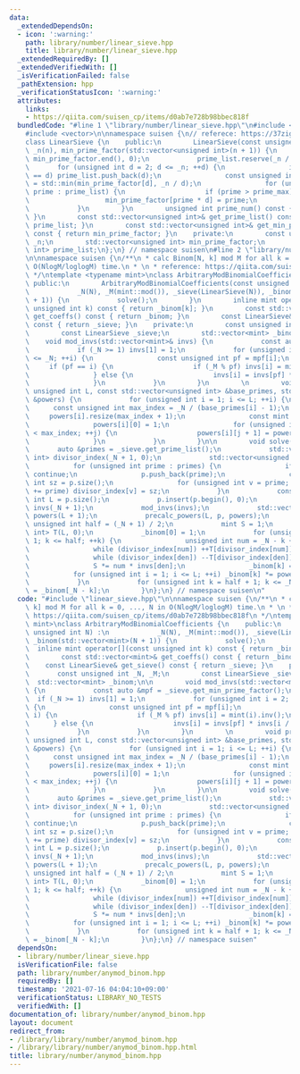 ```yaml
---
data:
  _extendedDependsOn:
  - icon: ':warning:'
    path: library/number/linear_sieve.hpp
    title: library/number/linear_sieve.hpp
  _extendedRequiredBy: []
  _extendedVerifiedWith: []
  _isVerificationFailed: false
  _pathExtension: hpp
  _verificationStatusIcon: ':warning:'
  attributes:
    links:
    - https://qiita.com/suisen_cp/items/d0ab7e728b98bbec818f
  bundledCode: "#line 1 \"library/number/linear_sieve.hpp\"\n#include <numeric>\n\
    #include <vector>\n\nnamespace suisen {\n// referece: https://37zigen.com/linear-sieve/\n\
    class LinearSieve {\n    public:\n        LinearSieve(const unsigned int n) :\
    \ _n(n), min_prime_factor(std::vector<unsigned int>(n + 1)) {\n            std::iota(min_prime_factor.begin(),\
    \ min_prime_factor.end(), 0);\n            prime_list.reserve(_n / 3);\n     \
    \       for (unsigned int d = 2; d <= _n; ++d) {\n                if (min_prime_factor[d]\
    \ == d) prime_list.push_back(d);\n                const unsigned int prime_max\
    \ = std::min(min_prime_factor[d], _n / d);\n                for (unsigned int\
    \ prime : prime_list) {\n                    if (prime > prime_max) break;\n \
    \                   min_prime_factor[prime * d] = prime;\n                }\n\
    \            }\n        }\n        unsigned int prime_num() const { return prime_list.size();\
    \ }\n        const std::vector<unsigned int>& get_prime_list() const { return\
    \ prime_list; }\n        const std::vector<unsigned int>& get_min_prime_factor()\
    \ const { return min_prime_factor; }\n    private:\n        const unsigned int\
    \ _n;\n        std::vector<unsigned int> min_prime_factor;\n        std::vector<unsigned\
    \ int> prime_list;\n};\n} // namespace suisen\n#line 2 \"library/number/anymod_binom.hpp\"\
    \n\nnamespace suisen {\n/**\n * calc Binom[N, k] mod M for all k = 0, ..., N in\
    \ O(NlogM/loglogM) time.\n * \n * reference: https://qiita.com/suisen_cp/items/d0ab7e728b98bbec818f\n\
    \ */\ntemplate <typename mint>\nclass ArbitraryModBinomialCoefficients {\n   \
    \ public:\n        ArbitraryModBinomialCoefficients(const unsigned int N) :\n\
    \            _N(N), _M(mint::mod()), _sieve(LinearSieve(N)), _binom(std::vector<mint>(N\
    \ + 1)) {\n            solve();\n        }\n        inline mint operator[](const\
    \ unsigned int k) const { return _binom[k]; }\n        const std::vector<mint>&\
    \ get_coeffs() const { return _binom; }\n        const LinearSieve& get_sieve()\
    \ const { return _sieve; }\n    private:\n        const unsigned int _N, _M;\n\
    \        const LinearSieve _sieve;\n        std::vector<mint> _binom;\n\n    \
    \    void mod_invs(std::vector<mint>& invs) {\n            const auto &mpf = _sieve.get_min_prime_factor();\n\
    \            if (_N >= 1) invs[1] = 1;\n            for (unsigned int i = 2; i\
    \ <= _N; ++i) {\n                const unsigned int pf = mpf[i];\n           \
    \     if (pf == i) {\n                    if (_M % pf) invs[i] = mint(i).inv();\n\
    \                } else {\n                    invs[i] = invs[pf] * invs[i / pf];\n\
    \                }\n            }\n        }\n        \n        void precalc_powers(const\
    \ unsigned int L, const std::vector<unsigned int> &base_primes, std::vector<std::vector<mint>>\
    \ &powers) {\n            for (unsigned int i = 1; i <= L; ++i) {\n          \
    \      const unsigned int max_index = _N / (base_primes[i] - 1);\n           \
    \     powers[i].resize(max_index + 1);\n                const mint pi = base_primes[i];\n\
    \                powers[i][0] = 1;\n                for (unsigned int j = 0; j\
    \ < max_index; ++j) {\n                    powers[i][j + 1] = powers[i][j] * pi;\n\
    \                }\n            }\n        }\n\n        void solve() {\n     \
    \       auto &primes = _sieve.get_prime_list();\n            std::vector<unsigned\
    \ int> divisor_index(_N + 1, 0);\n            std::vector<unsigned int> p;\n \
    \           for (unsigned int prime : primes) {\n                if (_M % prime)\
    \ continue;\n                p.push_back(prime);\n                const unsigned\
    \ int sz = p.size();\n                for (unsigned int v = prime; v <= _N; v\
    \ += prime) divisor_index[v] = sz;\n            }\n            const unsigned\
    \ int L = p.size();\n            p.insert(p.begin(), 0);\n            std::vector<mint>\
    \ invs(_N + 1);\n            mod_invs(invs);\n            std::vector<std::vector<mint>>\
    \ powers(L + 1);\n            precalc_powers(L, p, powers);\n            const\
    \ unsigned int half = (_N + 1) / 2;\n            mint S = 1;\n            std::vector<unsigned\
    \ int> T(L, 0);\n            _binom[0] = 1;\n            for (unsigned int k =\
    \ 1; k <= half; ++k) {\n                unsigned int num = _N - k + 1, den = k;\n\
    \                while (divisor_index[num]) ++T[divisor_index[num]], num /= p[divisor_index[num]];\n\
    \                while (divisor_index[den]) --T[divisor_index[den]], den /= p[divisor_index[den]];\n\
    \                S *= num * invs[den];\n                _binom[k] = S;\n     \
    \           for (unsigned int i = 1; i <= L; ++i) _binom[k] *= powers[i][T[i]];\n\
    \            }\n            for (unsigned int k = half + 1; k <= _N; ++k) _binom[k]\
    \ = _binom[_N - k];\n        }\n};\n} // namespace suisen\n"
  code: "#include \"linear_sieve.hpp\"\n\nnamespace suisen {\n/**\n * calc Binom[N,\
    \ k] mod M for all k = 0, ..., N in O(NlogM/loglogM) time.\n * \n * reference:\
    \ https://qiita.com/suisen_cp/items/d0ab7e728b98bbec818f\n */\ntemplate <typename\
    \ mint>\nclass ArbitraryModBinomialCoefficients {\n    public:\n        ArbitraryModBinomialCoefficients(const\
    \ unsigned int N) :\n            _N(N), _M(mint::mod()), _sieve(LinearSieve(N)),\
    \ _binom(std::vector<mint>(N + 1)) {\n            solve();\n        }\n      \
    \  inline mint operator[](const unsigned int k) const { return _binom[k]; }\n\
    \        const std::vector<mint>& get_coeffs() const { return _binom; }\n    \
    \    const LinearSieve& get_sieve() const { return _sieve; }\n    private:\n \
    \       const unsigned int _N, _M;\n        const LinearSieve _sieve;\n      \
    \  std::vector<mint> _binom;\n\n        void mod_invs(std::vector<mint>& invs)\
    \ {\n            const auto &mpf = _sieve.get_min_prime_factor();\n          \
    \  if (_N >= 1) invs[1] = 1;\n            for (unsigned int i = 2; i <= _N; ++i)\
    \ {\n                const unsigned int pf = mpf[i];\n                if (pf ==\
    \ i) {\n                    if (_M % pf) invs[i] = mint(i).inv();\n          \
    \      } else {\n                    invs[i] = invs[pf] * invs[i / pf];\n    \
    \            }\n            }\n        }\n        \n        void precalc_powers(const\
    \ unsigned int L, const std::vector<unsigned int> &base_primes, std::vector<std::vector<mint>>\
    \ &powers) {\n            for (unsigned int i = 1; i <= L; ++i) {\n          \
    \      const unsigned int max_index = _N / (base_primes[i] - 1);\n           \
    \     powers[i].resize(max_index + 1);\n                const mint pi = base_primes[i];\n\
    \                powers[i][0] = 1;\n                for (unsigned int j = 0; j\
    \ < max_index; ++j) {\n                    powers[i][j + 1] = powers[i][j] * pi;\n\
    \                }\n            }\n        }\n\n        void solve() {\n     \
    \       auto &primes = _sieve.get_prime_list();\n            std::vector<unsigned\
    \ int> divisor_index(_N + 1, 0);\n            std::vector<unsigned int> p;\n \
    \           for (unsigned int prime : primes) {\n                if (_M % prime)\
    \ continue;\n                p.push_back(prime);\n                const unsigned\
    \ int sz = p.size();\n                for (unsigned int v = prime; v <= _N; v\
    \ += prime) divisor_index[v] = sz;\n            }\n            const unsigned\
    \ int L = p.size();\n            p.insert(p.begin(), 0);\n            std::vector<mint>\
    \ invs(_N + 1);\n            mod_invs(invs);\n            std::vector<std::vector<mint>>\
    \ powers(L + 1);\n            precalc_powers(L, p, powers);\n            const\
    \ unsigned int half = (_N + 1) / 2;\n            mint S = 1;\n            std::vector<unsigned\
    \ int> T(L, 0);\n            _binom[0] = 1;\n            for (unsigned int k =\
    \ 1; k <= half; ++k) {\n                unsigned int num = _N - k + 1, den = k;\n\
    \                while (divisor_index[num]) ++T[divisor_index[num]], num /= p[divisor_index[num]];\n\
    \                while (divisor_index[den]) --T[divisor_index[den]], den /= p[divisor_index[den]];\n\
    \                S *= num * invs[den];\n                _binom[k] = S;\n     \
    \           for (unsigned int i = 1; i <= L; ++i) _binom[k] *= powers[i][T[i]];\n\
    \            }\n            for (unsigned int k = half + 1; k <= _N; ++k) _binom[k]\
    \ = _binom[_N - k];\n        }\n};\n} // namespace suisen"
  dependsOn:
  - library/number/linear_sieve.hpp
  isVerificationFile: false
  path: library/number/anymod_binom.hpp
  requiredBy: []
  timestamp: '2021-07-16 04:04:10+09:00'
  verificationStatus: LIBRARY_NO_TESTS
  verifiedWith: []
documentation_of: library/number/anymod_binom.hpp
layout: document
redirect_from:
- /library/library/number/anymod_binom.hpp
- /library/library/number/anymod_binom.hpp.html
title: library/number/anymod_binom.hpp
---
```

